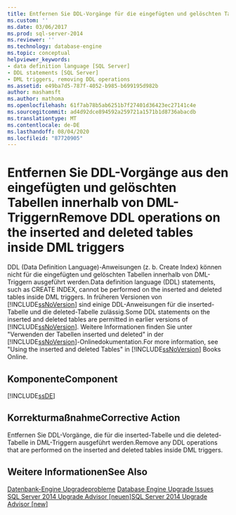 ```yaml
---
title: Entfernen Sie DDL-Vorgänge für die eingefügten und gelöschten Tabellen in DML-Triggern | Microsoft-Dokumentation
ms.custom: ''
ms.date: 03/06/2017
ms.prod: sql-server-2014
ms.reviewer: ''
ms.technology: database-engine
ms.topic: conceptual
helpviewer_keywords:
- data definition language [SQL Server]
- DDL statements [SQL Server]
- DML triggers, removing DDL operations
ms.assetid: e49ba7d5-787f-4052-b985-b699195d982b
author: mashamsft
ms.author: mathoma
ms.openlocfilehash: 61f7ab78b5ab6251b7f27401d36423ec27141c4e
ms.sourcegitcommit: ad4d92dce894592a259721a1571b1d8736abacdb
ms.translationtype: MT
ms.contentlocale: de-DE
ms.lasthandoff: 08/04/2020
ms.locfileid: "87720905"
---
```

# <a name="remove-ddl-operations-on-the-inserted-and-deleted-tables-inside-dml-triggers"></a><span data-ttu-id="c9c22-102">Entfernen Sie DDL-Vorgänge aus den eingefügten und gelöschten Tabellen innerhalb von DML-Triggern</span><span class="sxs-lookup"><span data-stu-id="c9c22-102">Remove DDL operations on the inserted and deleted tables inside DML triggers</span></span>
  <span data-ttu-id="c9c22-103">DDL (Data Definition Language)-Anweisungen (z. b. Create Index) können nicht für die eingefügten und gelöschten Tabellen innerhalb von DML-Triggern ausgeführt werden.</span><span class="sxs-lookup"><span data-stu-id="c9c22-103">Data definition language (DDL) statements, such as CREATE INDEX, cannot be performed on the inserted and deleted tables inside DML triggers.</span></span> <span data-ttu-id="c9c22-104">In früheren Versionen von [!INCLUDE[ssNoVersion](../../includes/ssnoversion-md.md)] sind einige DDL-Anweisungen für die inserted-Tabelle und die deleted-Tabelle zulässig.</span><span class="sxs-lookup"><span data-stu-id="c9c22-104">Some DDL statements on the inserted and deleted tables are permitted in earlier versions of [!INCLUDE[ssNoVersion](../../includes/ssnoversion-md.md)].</span></span> <span data-ttu-id="c9c22-105">Weitere Informationen finden Sie unter "Verwenden der Tabellen inserted und deleted" in der [!INCLUDE[ssNoVersion](../../includes/ssnoversion-md.md)]-Onlinedokumentation.</span><span class="sxs-lookup"><span data-stu-id="c9c22-105">For more information, see "Using the inserted and deleted Tables" in [!INCLUDE[ssNoVersion](../../includes/ssnoversion-md.md)] Books Online.</span></span>  
  
## <a name="component"></a><span data-ttu-id="c9c22-106">Komponente</span><span class="sxs-lookup"><span data-stu-id="c9c22-106">Component</span></span>  
 [!INCLUDE[ssDE](../../includes/ssde-md.md)]  
  
## <a name="corrective-action"></a><span data-ttu-id="c9c22-107">Korrekturmaßnahme</span><span class="sxs-lookup"><span data-stu-id="c9c22-107">Corrective Action</span></span>  
 <span data-ttu-id="c9c22-108">Entfernen Sie DDL-Vorgänge, die für die inserted-Tabelle und die deleted-Tabelle in DML-Triggern ausgeführt werden.</span><span class="sxs-lookup"><span data-stu-id="c9c22-108">Remove any DDL operations that are performed on the inserted and deleted tables inside DML triggers.</span></span>  
  
## <a name="see-also"></a><span data-ttu-id="c9c22-109">Weitere Informationen</span><span class="sxs-lookup"><span data-stu-id="c9c22-109">See Also</span></span>  
 <span data-ttu-id="c9c22-110">[Datenbank-Engine Upgradeprobleme](../../../2014/sql-server/install/database-engine-upgrade-issues.md) </span><span class="sxs-lookup"><span data-stu-id="c9c22-110">[Database Engine Upgrade Issues](../../../2014/sql-server/install/database-engine-upgrade-issues.md) </span></span>  
 [<span data-ttu-id="c9c22-111">SQL Server 2014 Upgrade Advisor &#91;neuen&#93;</span><span class="sxs-lookup"><span data-stu-id="c9c22-111">SQL Server 2014 Upgrade Advisor &#91;new&#93;</span></span>](sql-server-2014-upgrade-advisor.md)  
  
  
